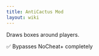 ```yaml
---
title: AntiCactus Mod
layout: wiki
---
```

Draws boxes around players.

:white_check_mark: Bypasses NoCheat+ completely
